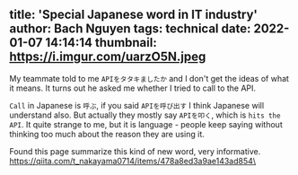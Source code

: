 title: 'Special Japanese word in IT industry'
author: Bach Nguyen
tags: technical
date: 2022-01-07 14:14:14
thumbnail: https://i.imgur.com/uarzO5N.jpeg
---
My teammate told to me `APIをタタキましたか` and I don't get the ideas of what it means. It turns out he asked me whether I tried to call to the API.

<!-- more -->

`Call` in Japanese is `呼ぶ`, if you said `APIを呼び出す` I think Japanese will understand also. But actually they mostly say `APIを叩く`, which is `hits the API`. It quite strange to me, but it is language - people keep saying without thinking too much about the reason they are using it.

Found this page summarize this kind of new word, very informative. 
https://qiita.com/t_nakayama0714/items/478a8ed3a9ae143ad854\
